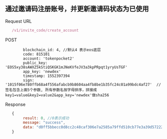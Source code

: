 ## 通过邀请码注册账号，并更新邀请码状态为已使用
Request URL
```javascript
   /v1/invite_code/create_account
```
POST
```golang
        blockchain_id: 4, //默认4 表示eos底层
        code: 815101
        account: 'tokenpocket2'
        public_key: 'EOS5xy38sAWXZ5kStiQSKGK1mJNeKVfeJV3a3kpPRpqt1yryUsTGF'
        app_key: 'newdex'
        timestamp: 1552397394
        sign: '1015f06e780ffb68a4f556afabcb9b8604aa4fb8be1b35fc24c01a99bdc4af27'  //签名包含上面5个参数, 所有参数名按字母排序，拼接成key1=value&key2=value2&app_key='newdex'做sha256
```
Response
```javascript
   {
        result: 0, //0表示成功
        message: "success",
        data: "d0ff5bbecc0d8cc2c48caf306e7a2585a79ffd510cb77e3a39d57222ba443012"
   }
```
